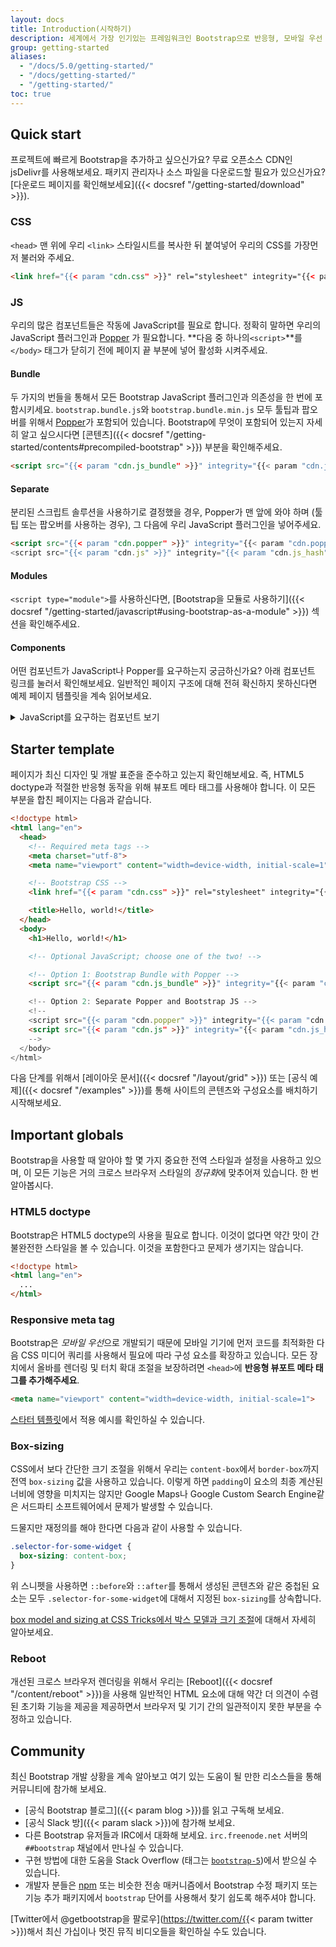 ```yaml
---
layout: docs
title: Introduction(시작하기)
description: 세계에서 가장 인기있는 프레임워크인 Bootstrap으로 반응형, 모바일 우선 사이트를 jsDelivr와 스타터 페이지 템플릿을 통해 시작해보세요.
group: getting-started
aliases:
  - "/docs/5.0/getting-started/"
  - "/docs/getting-started/"
  - "/getting-started/"
toc: true
---
```


## Quick start

프로젝트에 빠르게 Bootstrap을 추가하고 싶으신가요? 무료 오픈소스 CDN인 jsDelivr를 사용해보세요. 패키지 관리자나 소스 파일을 다운로드할 필요가 있으신가요? [다운로드 페이지를 확인해보세요]({{< docsref "/getting-started/download" >}}).

### CSS


`<head>` 맨 위에 우리 `<link>` 스타일시트를 복사한 뒤 붙여넣어 우리의 CSS를 가장먼저 불러와 주세요.

```html
<link href="{{< param "cdn.css" >}}" rel="stylesheet" integrity="{{< param "cdn.css_hash" >}}" crossorigin="anonymous">
```

### JS

우리의 많은 컴포넌트들은 작동에 JavaScript를 필요로 합니다. 정확히 말하면 우리의 JavaScript 플러그인과 [Popper](https://popper.js.org/) 가 필요합니다. **다음 중 하나의`<script>`**를 `</body>` 태그가 닫히기 전에 페이지 끝 부분에 넣어 활성화 시켜주세요.

#### Bundle

두 가지의 번들을 통해서 모든 Bootstrap JavaScript 플러그인과 의존성을 한 번에 포함시키세요. `bootstrap.bundle.js`와 `bootstrap.bundle.min.js` 모두 툴팁과 팝오버를 위해서 [Popper](https://popper.js.org/)가 포함되어 있습니다. Bootstrap에 무엇이 포함되어 있는지 자세히 알고 싶으시다면 [콘텐츠]({{< docsref "/getting-started/contents#precompiled-bootstrap" >}}) 부분을 확인해주세요.

```html
<script src="{{< param "cdn.js_bundle" >}}" integrity="{{< param "cdn.js_bundle_hash" >}}" crossorigin="anonymous"></script>
```

#### Separate

분리된 스크립트 솔루션을 사용하기로 결정했을 경우, Popper가 맨 앞에 와야 하며 (툴팁 또는 팝오버를 사용하는 경우), 그 다음에 우리 JavaScript 플러그인을 넣어주세요.

```html
<script src="{{< param "cdn.popper" >}}" integrity="{{< param "cdn.popper_hash" >}}" crossorigin="anonymous"></script>
<script src="{{< param "cdn.js" >}}" integrity="{{< param "cdn.js_hash" >}}" crossorigin="anonymous"></script>
```

#### Modules

`<script type="module">`를 사용하신다면, [Bootstrap을 모듈로 사용하기]({{< docsref "/getting-started/javascript#using-bootstrap-as-a-module" >}}) 섹션을 확인해주세요.

#### Components

어떤 컴포넌트가 JavaScript나 Popper를 요구하는지 궁금하신가요? 아래 컴포넌트 링크를 눌러서 확인해보세요. 일반적인 페이지 구조에 대해 전혀 확신하지 못하신다면 예제 페이지 템플릿을 계속 읽어보세요.

<details>
<summary class="text-primary mb-3">JavaScript를 요구하는 컴포넌트 보기</summary>
{{< markdown >}}
- 경고 닫기
- 상태 및 체크 박스/라디오 기능 버튼
- 캐러셀의 모든 슬라이드 동작, 제어 및 인디케이터
- 콘텐츠 가시성 접기 전환
- 드롭다운에서의 표시 및 위치 ([Popper](https://popper.js.org/)도 필요)
- 모달에서의 표시, 위치, 스크롤 행동
- 네비게이션 바에서의 반응형 동작 구현을 위한 접기 플러그인 확장
- 토스트 표시 및 닫기
- 툴팁과 팝오버에서의 표시 및 위치 ([Popper](https://popper.js.org/)도 필요)
- 스크롤스파이에서의 스크롤 동작과 내비게이션 갱신
{{< /markdown >}}
</details>

## Starter template

페이지가 최신 디자인 및 개발 표준을 준수하고 있는지 확인해보세요. 즉, HTML5 doctype과 적절한 반응형 동작을 위해 뷰포트 메타 태그를 사용해야 합니다. 이 모든 부분을 합친 페이지는 다음과 같습니다.

```html
<!doctype html>
<html lang="en">
  <head>
    <!-- Required meta tags -->
    <meta charset="utf-8">
    <meta name="viewport" content="width=device-width, initial-scale=1">

    <!-- Bootstrap CSS -->
    <link href="{{< param "cdn.css" >}}" rel="stylesheet" integrity="{{< param "cdn.css_hash" >}}" crossorigin="anonymous">

    <title>Hello, world!</title>
  </head>
  <body>
    <h1>Hello, world!</h1>

    <!-- Optional JavaScript; choose one of the two! -->

    <!-- Option 1: Bootstrap Bundle with Popper -->
    <script src="{{< param "cdn.js_bundle" >}}" integrity="{{< param "cdn.js_bundle_hash" >}}" crossorigin="anonymous"></script>

    <!-- Option 2: Separate Popper and Bootstrap JS -->
    <!--
    <script src="{{< param "cdn.popper" >}}" integrity="{{< param "cdn.popper_hash" >}}" crossorigin="anonymous"></script>
    <script src="{{< param "cdn.js" >}}" integrity="{{< param "cdn.js_hash" >}}" crossorigin="anonymous"></script>
    -->
  </body>
</html>
```

다음 단계를 위해서 [레이아웃 문서]({{< docsref "/layout/grid" >}}) 또는 [공식 예제]({{< docsref "/examples" >}})를 통해 사이트의 콘텐츠와 구성요소를 배치하기 시작해보세요.

## Important globals

Bootstrap을 사용할 때 알아야 할 몇 가지 중요한 전역 스타일과 설정을 사용하고 있으며, 이 모든 기능은 거의 크로스 브라우저 스타일의 *정규화*에 맞추어져 있습니다. 한 번 알아봅시다.

### HTML5 doctype

Bootstrap은 HTML5 doctype의 사용을 필요로 합니다. 이것이 없다면 약간 맛이 간 불완전한 스타일을 볼 수 있습니다. 이것을 포함한다고 문제가 생기지는 않습니다.

```html
<!doctype html>
<html lang="en">
  ...
</html>
```

### Responsive meta tag

Bootstrap은 *모바일 우선*으로 개발되기 때문에 모바일 기기에 먼저 코드를 최적화한 다음 CSS 미디어 쿼리를 사용해서 필요에 따라 구성 요소를 확장하고 있습니다. 모든 장치에서 올바를 렌더링 및 터치 확대 조절을 보장하려면 `<head>`에  **반응형 뷰포트 메타 태그를 추가해주세요**.

```html
<meta name="viewport" content="width=device-width, initial-scale=1">
```

[스타터 템플릿](#starter-template)에서 적용 예시를 확인하실 수 있습니다.

### Box-sizing

CSS에서 보다 간단한 크기 조절을 위해서 우리는 `content-box`에서 `border-box`까지 전역 `box-sizing` 값을 사용하고 있습니다. 이렇게 하면 `padding`이 요소의 최종 계산된 너비에 영향을 미치지는 않지만 Google Maps나 Google Custom Search Engine같은 서드파티 소프트웨어에서 문제가 발생할 수 있습니다.

드물지만 재정의를 해야 한다면 다음과 같이 사용할 수 있습니다.

```css
.selector-for-some-widget {
  box-sizing: content-box;
}
```

위 스니펫을 사용하면 `::before`와 `::after`를 통해서 생성된 콘텐츠와 같은 중첩된 요소는 모두 `.selector-for-some-widget`에 대해서 지정된 `box-sizing`를 상속합니다.

[box model and sizing at CSS Tricks에서 박스 모델과 크기 조절](https://css-tricks.com/box-sizing/)에 대해서 자세히 알아보세요.

### Reboot

개선된 크로스 브라우저 렌더링을 위해서 우리는 [Reboot]({{< docsref "/content/reboot" >}})을 사용해 일반적인 HTML 요소에 대해 약간 더 의견이 수렴된 초기화 기능을 제공을 제공하면서 브라우저 및 기기 간의 일관적이지 못한 부분을 수정하고 있습니다.

## Community

최신 Bootstrap 개발 상황을 계속 알아보고 여기 있는 도움이 될 만한 리소스들을 통해 커뮤니티에 참가해 보세요.

- [공식 Bootstrap 블로그]({{< param blog >}})를 읽고 구독해 보세요.
- [공식 Slack 방]({{< param slack >}})에 참가해 보세요.
- 다른 Bootstrap 유저들과 IRC에서 대화해 보세요. `irc.freenode.net` 서버의 `##bootstrap` 채널에서 만나실 수 있습니다.
- 구현 방법에 대한 도움을 Stack Overflow (태그는 [`bootstrap-5`](https://stackoverflow.com/questions/tagged/bootstrap-5))에서 받으실 수 있습니다.
- 개발자 분들은 [npm](https://www.npmjs.com/search?q=keywords:bootstrap) 또는 비슷한 전송 매커니즘에서 Bootstrap 수정 패키지 또는 기능 추가 패키지에서 `bootstrap` 단어를 사용해서 찾기 쉽도록 해주셔야 합니다.

[Twitter에서 @getbootstrap을 팔로우](https://twitter.com/{{< param twitter >}})해서 최신 가십이나 멋진 뮤직 비디오들을 확인하실 수도 있습니다.
